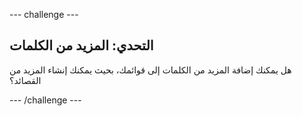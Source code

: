 \--- challenge \---

## التحدي: المزيد من الكلمات

هل يمكنك إضافة المزيد من الكلمات إلى قوائمك، بحيث يمكنك إنشاء المزيد من القصائد؟

\--- /challenge \---